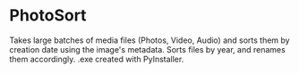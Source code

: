 # PhotoSort
Takes large batches of media files (Photos, Video, Audio) and sorts them by creation date using the image's metadata. Sorts files by year, and renames them accordingly. .exe created with PyInstaller.
